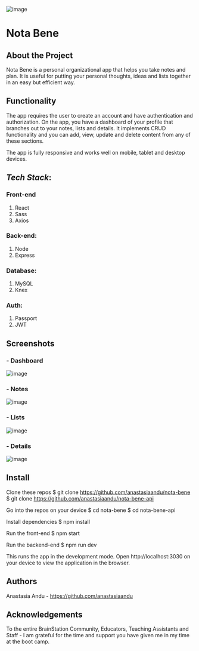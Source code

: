 ![image](./screenshots/planning-draft.png)

# **Nota Bene**

## About the Project 
Nota Bene is a personal organizational app that helps you take notes and plan. It is useful for putting your personal thoughts, ideas and lists together in an easy but efficient way.


## Functionality
The app requires the user to create an account and have authentication and authorization. On the app, you have a dashboard of your profile that branches out to your notes, lists and details. It implements CRUD functionality and you can add, view, update and delete content from any of these sections.

The app is fully responsive and works well on mobile, tablet and desktop devices.


## ***Tech Stack***: 
### **Front-end**
1. React 
2. Sass
3. Axios

### **Back-end:**
1. Node
2. Express

### **Database:**
1. MySQL
2. Knex

### **Auth:**
1. Passport
2. JWT


## Screenshots
### - Dashboard
![image](./screenshots/planning-draft.png)
### - Notes
![image](./screenshots/home.png)
### - Lists
![image](./screenshots/add-project.png)
### - Details
![image](./screenshots/add-task.png)


## Install
Clone these repos
$ git clone https://github.com/anastasiaandu/nota-bene
$ git clone https://github.com/anastasiaandu/nota-bene-api

Go into the repos on your device 
$ cd nota-bene
$ cd nota-bene-api

Install dependencies
$ npm install

Run the front-end
$ npm start

Run the backend-end
$ npm run dev

This runs the app in the development mode. 
Open http://localhost:3030 on your device to view the application in the browser.


## Authors
Anastasia Andu - https://github.com/anastasiaandu


## Acknowledgements
To the entire BrainStation Community, Educators, Teaching Assistants and Staff -
I am grateful for the time and support you have given me in my time at the boot camp.
